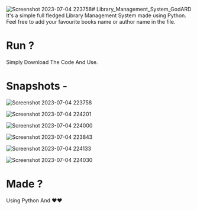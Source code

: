 ![Screenshot 2023-07-04 223758](https://github.com/ArunavaCoderEm/Library_Management_System_GodARD/assets/121813676/e7b988b0-9da2-48c1-881b-9caf95483961)# Library_Management_System_GodARD
It's a simple full fledged Library Management System made using Python.  Feel free to add your favourite books name or author name in the file.

# Run ?
Simply Download The Code And Use.

# Snapshots -

![Screenshot 2023-07-04 223758](https://github.com/ArunavaCoderEm/Library_Management_System_GodARD/assets/121813676/6cc89681-8cda-4644-b15e-258bd6509c17)

![Screenshot 2023-07-04 224201](https://github.com/ArunavaCoderEm/Library_Management_System_GodARD/assets/121813676/19cc62e4-9b6c-496e-97c7-87b4e64953c4)


![Screenshot 2023-07-04 224000](https://github.com/ArunavaCoderEm/Library_Management_System_GodARD/assets/121813676/847aea3b-90e6-46c2-8a97-8b397c59beed)

![Screenshot 2023-07-04 223843](https://github.com/ArunavaCoderEm/Library_Management_System_GodARD/assets/121813676/e9c1b56d-6b9e-4939-8894-860c6efd7be8)



![Screenshot 2023-07-04 224133](https://github.com/ArunavaCoderEm/Library_Management_System_GodARD/assets/121813676/06066fcd-0640-46ed-ab54-b7b33fa2aa15)

![Screenshot 2023-07-04 224030](https://github.com/ArunavaCoderEm/Library_Management_System_GodARD/assets/121813676/c6af0f6a-4f5d-4828-aadf-cf9208efbcfc)



# Made ?
Using Python And ❤️❤️
